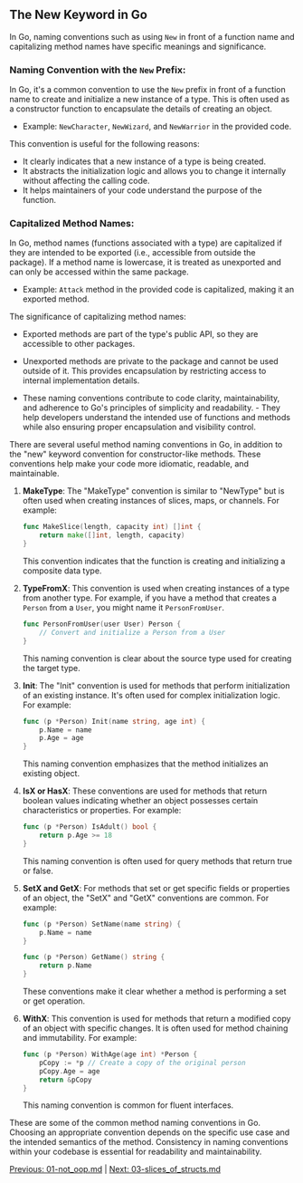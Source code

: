 ## The New Keyword in Go

In Go, naming conventions such as using `New` in front of a function name and capitalizing method names have specific meanings and significance.

### Naming Convention with the `New` Prefix:

   In Go, it's a common convention to use the `New` prefix in front of a function name to create and initialize a new instance of a type. This is often used as a constructor function to encapsulate the details of creating an object.

   - Example: `NewCharacter`, `NewWizard`, and `NewWarrior` in the provided code.

   This convention is useful for the following reasons:
   
   - It clearly indicates that a new instance of a type is being created.
   - It abstracts the initialization logic and allows you to change it internally without affecting the calling code.
   - It helps maintainers of your code understand the purpose of the function.

### Capitalized Method Names:

   In Go, method names (functions associated with a type) are capitalized if they are intended to be exported (i.e., accessible from outside the package). If a method name is lowercase, it is treated as unexported and can only be accessed within the same package.

   - Example: `Attack` method in the provided code is capitalized, making it an exported method.

   The significance of capitalizing method names:
   
   - Exported methods are part of the type's public API, so they are accessible to other packages.
   - Unexported methods are private to the package and cannot be used outside of it. This provides encapsulation by restricting access to internal implementation details.

- These naming conventions contribute to code clarity, maintainability, and adherence to Go's principles of simplicity and readability. - They help developers understand the intended use of functions and methods while also ensuring proper encapsulation and visibility control.

There are several useful method naming conventions in Go, in addition to the "new" keyword convention for constructor-like methods. These conventions help make your code more idiomatic, readable, and maintainable. 

1. **MakeType**: The "MakeType" convention is similar to "NewType" but is often used when creating instances of slices, maps, or channels. For example:

   ```go
   func MakeSlice(length, capacity int) []int {
       return make([]int, length, capacity)
   }
   ```

   This convention indicates that the function is creating and initializing a composite data type.

2. **TypeFromX**: This convention is used when creating instances of a type from another type. For example, if you have a method that creates a `Person` from a `User`, you might name it `PersonFromUser`.

   ```go
   func PersonFromUser(user User) Person {
       // Convert and initialize a Person from a User
   }
   ```

   This naming convention is clear about the source type used for creating the target type.

3. **Init**: The "Init" convention is used for methods that perform initialization of an existing instance. It's often used for complex initialization logic. For example:

   ```go
   func (p *Person) Init(name string, age int) {
       p.Name = name
       p.Age = age
   }
   ```

   This naming convention emphasizes that the method initializes an existing object.

4. **IsX or HasX**: These conventions are used for methods that return boolean values indicating whether an object possesses certain characteristics or properties. For example:

   ```go
   func (p *Person) IsAdult() bool {
       return p.Age >= 18
   }
   ```

   This naming convention is often used for query methods that return true or false.

5. **SetX and GetX**: For methods that set or get specific fields or properties of an object, the "SetX" and "GetX" conventions are common. For example:

   ```go
   func (p *Person) SetName(name string) {
       p.Name = name
   }

   func (p *Person) GetName() string {
       return p.Name
   }
   ```

   These conventions make it clear whether a method is performing a set or get operation.

6. **WithX**: This convention is used for methods that return a modified copy of an object with specific changes. It is often used for method chaining and immutability. For example:

   ```go
   func (p *Person) WithAge(age int) *Person {
       pCopy := *p // Create a copy of the original person
       pCopy.Age = age
       return &pCopy
   }
   ```

   This naming convention is common for fluent interfaces.

These are some of the common method naming conventions in Go. Choosing an appropriate convention depends on the specific use case and the intended semantics of the method. Consistency in naming conventions within your codebase is essential for readability and maintainability.

[Previous: 01-not_oop.md](01-not_oop.md) | [Next: 03-slices_of_structs.md](03-slices_of_structs.md)

